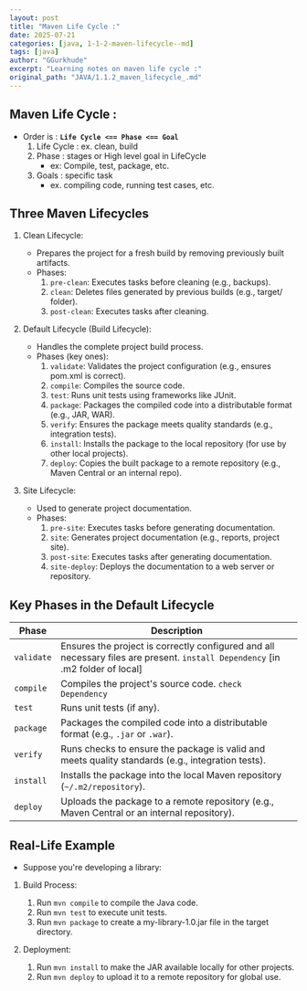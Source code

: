 ```yaml
---
layout: post
title: "Maven Life Cycle :"
date: 2025-07-21
categories: [java, 1-1-2-maven-lifecycle--md]
tags: [java]
author: "GGurkhude"
excerpt: "Learning notes on maven life cycle :"
original_path: "JAVA/1.1.2_maven_lifecycle_.md"
---
```


## Maven Life Cycle :

- Order is : **`Life Cycle <== Phase <== Goal`**
     1. Life Cycle : ex. clean, build
     2. Phase : stages or High level goal in LifeCycle 
         - ex: Compile, test, package, etc.
    3. Goals : specific task 
        - ex. compiling code, running test cases, etc.
## Three Maven Lifecycles
1. Clean Lifecycle: 
    - Prepares the project for a fresh build by removing previously built artifacts.
    - Phases:
        1. `pre-clean`: Executes tasks before cleaning (e.g., backups).
        1. `clean`: Deletes files generated by previous builds (e.g., target/ folder).
        1. `post-clean`: Executes tasks after cleaning.
2. Default Lifecycle (Build Lifecycle): 

    - Handles the complete project build process.
    - Phases (key ones):
        1. `validate`: Validates the project configuration (e.g., ensures pom.xml is correct).
        1. `compile`: Compiles the source code.
        1. `test`: Runs unit tests using frameworks like JUnit.
        1. `package`: Packages the compiled code into a distributable format (e.g., JAR, WAR).
        1. `verify`: Ensures the package meets quality standards (e.g., integration tests).
        1. `install`: Installs the package to the local repository (for use by other local projects).
        1. `deploy`: Copies the built package to a remote repository (e.g., Maven Central or an internal repo).
3. Site Lifecycle: 
    - Used to generate project documentation.
    - Phases:
        1. `pre-site`: Executes tasks before generating documentation.
        1. `site`: Generates project documentation (e.g., reports, project site).
        1. `post-site`: Executes tasks after generating documentation.
        1. `site-deploy`: Deploys the documentation to a web server or repository.

## Key Phases in the Default Lifecycle
| **Phase**  | **Description**     |
|------------|--------------------|
| `validate` | Ensures the project is correctly configured and all necessary files are present.  `install Dependency` [in .m2 folder of local] |
| `compile`  | Compiles the project's source code. `check Dependency`   |
| `test`     | Runs unit tests (if any).   |
| `package`  | Packages the compiled code into a distributable format (e.g., `.jar` or `.war`).   |
| `verify`   | Runs checks to ensure the package is valid and meets quality standards (e.g., integration tests). |
| `install`  | Installs the package into the local Maven repository (`~/.m2/repository`).   |
| `deploy`   | Uploads the package to a remote repository (e.g., Maven Central or an internal repository). |


## Real-Life Example
- Suppose you're developing a library:
1. Build Process:
   1. Run `mvn compile` to compile the Java code.
   1. Run `mvn test` to execute unit tests.
   1. Run `mvn package` to create a my-library-1.0.jar file in the target directory.

2. Deployment:
   1. Run `mvn install` to make the JAR available locally for other projects.
   1. Run `mvn deploy` to upload it to a remote repository for global use.